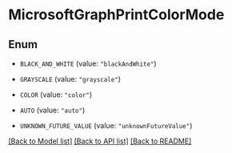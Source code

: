 # MicrosoftGraphPrintColorMode

## Enum


* `BLACK_AND_WHITE` (value: `"blackAndWhite"`)

* `GRAYSCALE` (value: `"grayscale"`)

* `COLOR` (value: `"color"`)

* `AUTO` (value: `"auto"`)

* `UNKNOWN_FUTURE_VALUE` (value: `"unknownFutureValue"`)


[[Back to Model list]](../README.md#documentation-for-models) [[Back to API list]](../README.md#documentation-for-api-endpoints) [[Back to README]](../README.md)


